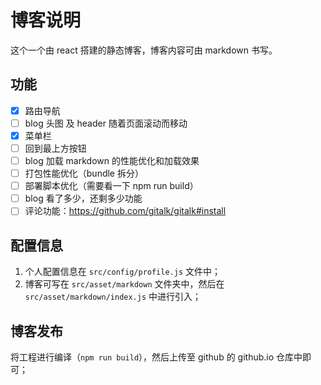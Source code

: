 # 博客说明

这个一个由 react 搭建的静态博客，博客内容可由 markdown 书写。

## 功能

- [x] 路由导航
- [ ] blog 头图 及 header 随着页面滚动而移动
- [x] 菜单栏
- [ ] 回到最上方按钮
- [ ] blog 加载 markdown 的性能优化和加载效果
- [ ] 打包性能优化（bundle 拆分）
- [ ] 部署脚本优化（需要看一下 npm run build）
- [ ] blog 看了多少，还剩多少功能
- [ ] 评论功能：https://github.com/gitalk/gitalk#install

## 配置信息

1. 个人配置信息在 `src/config/profile.js` 文件中；
2. 博客可写在 `src/asset/markdown` 文件夹中，然后在 `src/asset/markdown/index.js` 中进行引入；

## 博客发布

将工程进行编译（`npm run build`），然后上传至 github 的 github.io 仓库中即可；
